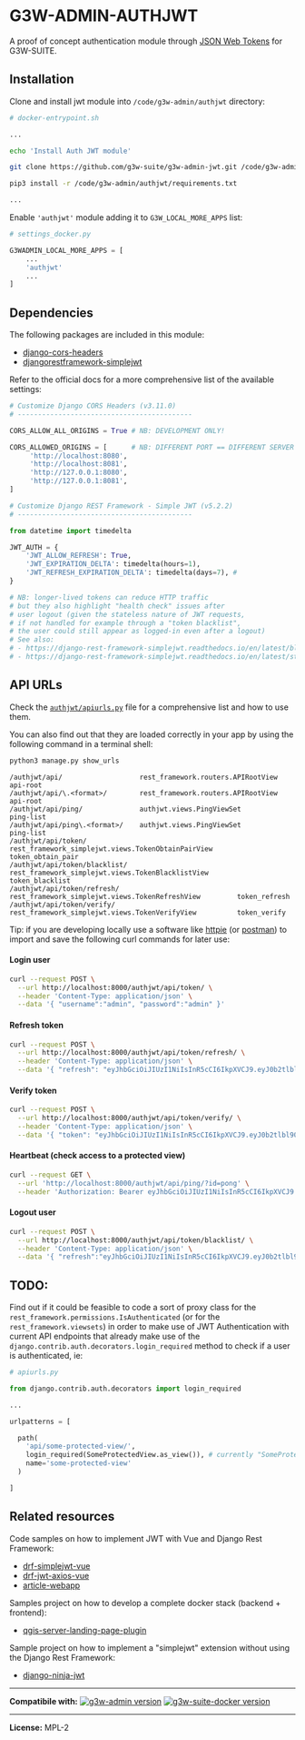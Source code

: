 # G3W-ADMIN-AUTHJWT

A proof of concept authentication module through [JSON Web Tokens](https://jwt.io/) for G3W-SUITE.

## Installation

Clone and install jwt module into `/code/g3w-admin/authjwt` directory:

```sh
# docker-entrypoint.sh

...

echo 'Install Auth JWT module'

git clone https://github.com/g3w-suite/g3w-admin-jwt.git /code/g3w-admin/authjwt

pip3 install -r /code/g3w-admin/authjwt/requirements.txt

...
```

Enable `'authjwt'` module adding it to `G3W_LOCAL_MORE_APPS` list:

```py
# settings_docker.py

G3WADMIN_LOCAL_MORE_APPS = [
    ...
    'authjwt'
    ...
]
```

## Dependencies

The following packages are included in this module:

- [django-cors-headers](https://github.com/adamchainz/django-cors-headers)
- [djangorestframework-simplejwt](https://django-rest-framework-simplejwt.readthedocs.io/en/latest/)

Refer to the official docs for a more comprehensive list of the available settings:

```py
# Customize Django CORS Headers (v3.11.0)
# -------------------------------------------

CORS_ALLOW_ALL_ORIGINS = True # NB: DEVELOPMENT ONLY!

CORS_ALLOWED_ORIGINS = [      # NB: DIFFERENT PORT == DIFFERENT SERVER
     'http://localhost:8080',
     'http://localhost:8081',
     'http://127.0.0.1:8080',
     'http://127.0.0.1:8081',
]
```

```py
# Customize Django REST Framework - Simple JWT (v5.2.2)
# -------------------------------------------

from datetime import timedelta

JWT_AUTH = {
    'JWT_ALLOW_REFRESH': True,
    'JWT_EXPIRATION_DELTA': timedelta(hours=1),        
    'JWT_REFRESH_EXPIRATION_DELTA': timedelta(days=7), # 
}

# NB: longer-lived tokens can reduce HTTP traffic
# but they also highlight "health check" issues after
# user logout (given the stateless nature of JWT requests,
# if not handled for example through a "token blacklist",
# the user could still appear as logged-in even after a logout)
# See also:
# - https://django-rest-framework-simplejwt.readthedocs.io/en/latest/blacklist_app.html
# - https://django-rest-framework-simplejwt.readthedocs.io/en/latest/stateless_user_authentication.html
```

## API URLs

Check the [`authjwt/apiurls.py`](apiurls.py) file for a comprehensive list and how to use them.

You can also find out that they are loaded correctly in your app by using the following command in a terminal shell:

```sh
python3 manage.py show_urls
```

```log
/authjwt/api/                   rest_framework.routers.APIRootView                      api-root
/authjwt/api/\.<format>/        rest_framework.routers.APIRootView                      api-root
/authjwt/api/ping/              authjwt.views.PingViewSet                               ping-list
/authjwt/api/ping\.<format>/    authjwt.views.PingViewSet                               ping-list
/authjwt/api/token/             rest_framework_simplejwt.views.TokenObtainPairView      token_obtain_pair
/authjwt/api/token/blacklist/   rest_framework_simplejwt.views.TokenBlacklistView       token_blacklist
/authjwt/api/token/refresh/     rest_framework_simplejwt.views.TokenRefreshView         token_refresh
/authjwt/api/token/verify/      rest_framework_simplejwt.views.TokenVerifyView          token_verify
```

Tip: if you are developing locally use a software like [httpie](https://httpie.io/) (or [postman](https://www.postman.com/)) to import and save the following curl commands for later use:

#### Login user

```sh
curl --request POST \
  --url http://localhost:8000/authjwt/api/token/ \
  --header 'Content-Type: application/json' \
  --data '{ "username":"admin", "password":"admin" }'
```

#### Refresh token

```sh
curl --request POST \
  --url http://localhost:8000/authjwt/api/token/refresh/ \
  --header 'Content-Type: application/json' \
  --data '{ "refresh": "eyJhbGciOiJIUzI1NiIsInR5cCI6IkpXVCJ9.eyJ0b2tlbl90eXBlIjoicmVmcmVzaCIsImV4cCI6MTY3MTI2NTIyNiwiaWF0IjoxNjcxMTc4ODI2LCJqdGkiOiI3OGFiODU2MjcyZWM0YjAxOWI1Y2M4NTA1ZmNiMTIwOSIsInVzZXJfaWQiOjJ9.AAKmj8I3IN936PrOcxqGmsImWVkFk2AtsFJSE_o4dlY" }'
```

#### Verify token

```sh
curl --request POST \
  --url http://localhost:8000/authjwt/api/token/verify/ \
  --header 'Content-Type: application/json' \
  --data '{ "token": "eyJhbGciOiJIUzI1NiIsInR5cCI6IkpXVCJ9.eyJ0b2tlbl90eXBlIjoicmVmcmVzaCIsImV4cCI6MTY3MTI3NTg4NSwiaWF0IjoxNjcxMTg5NDg1LCJqdGkiOiIxMTk2NWNiNGFkYjE0ZmEzOTUxYzBhOTkxNDlhZWMwNyIsInVzZXJfaWQiOjJ9.YA4MesWfQcbYip6EhRxZoQAFxoZeBdlJdCrEme8sTc0" }'
```

#### Heartbeat (check access to a protected view)

```sh
curl --request GET \
  --url 'http://localhost:8000/authjwt/api/ping/?id=pong' \
  --header 'Authorization: Bearer eyJhbGciOiJIUzI1NiIsInR5cCI6IkpXVCJ9.eyJ0b2tlbl90eXBlIjoiYWNjZXNzIiwiZXhwIjoxNjcxMTgyNDIxLCJpYXQiOjE2NzExODIxMjEsImp0aSI6IjI5YjQyN2ZlYjRkMjQ3YmM4NDAzODcyY2VhOTM2NWI5IiwidXNlcl9pZCI6Mn0.P6E7r9BCEFMzkTohJR4EMW1m8wm4DGZ03232mJO6vQI'
```

#### Logout user

```sh
curl --request POST \
  --url http://localhost:8000/authjwt/api/token/blacklist/ \
  --header 'Content-Type: application/json' \
  --data '{ "refresh":"eyJhbGciOiJIUzI1NiIsInR5cCI6IkpXVCJ9.eyJ0b2tlbl90eXBlIjoicmVmcmVzaCIsImV4cCI6MTY3MTI3NTg4NSwiaWF0IjoxNjcxMTg5NDg1LCJqdGkiOiIxMTk2NWNiNGFkYjE0ZmEzOTUxYzBhOTkxNDlhZWMwNyIsInVzZXJfaWQiOjJ9.YA4MesWfQcbYip6EhRxZoQAFxoZeBdlJdCrEme8sTc0" }'
```

## TODO:

Find out if it could be feasible to code a sort of proxy class for the `rest_framework.permissions.IsAuthenticated` (or for the `rest_framework.viewsets`) in order to make use of JWT Authentication with current API endpoints that already make use of the `django.contrib.auth.decorators.login_required` method to check if a user is authenticated, ie:

```py
# apiurls.py

from django.contrib.auth.decorators import login_required

...

urlpatterns = [

  path(
    'api/some-protected-view/',
    login_required(SomeProtectedView.as_view()), # currently "SomeProtectedView" doesn't support JWT Auth
    name='some-protected-view'
  )

]
```

## Related resources

Code samples on how to implement JWT with Vue and Django Rest Framework:

- [drf-simplejwt-vue](https://github.com/SimpleJWT/drf-SimpleJWT-Vue)
- [drf-jwt-axios-vue](https://daniel.feldroy.com/posts/drf-jwt-axios-vue)
- [article-webapp](https://github.com/smnenko/article-webapp)

Samples project on how to develop a complete docker stack (backend + frontend):
- [qgis-server-landing-page-plugin](https://github.com/elpaso/qgis-server-landing-page-plugin)

Sample project on how to implement a "simplejwt" extension without using the Django Rest Framework:
- [django-ninja-jwt](https://github.com/eadwinCode/django-ninja-jwt)


---

**Compatibile with:**
[![g3w-admin version](https://img.shields.io/badge/g3w--admin-3.5-1EB300.svg?style=flat)](https://github.com/g3w-suite/g3w-admin/tree/v.3.5.x)
[![g3w-suite-docker version](https://img.shields.io/badge/g3w--suite--docker-3.5-1EB300.svg?style=flat)](https://github.com/g3w-suite/g3w-suite-docker/tree/v3.5.x)

---

**License:** MPL-2